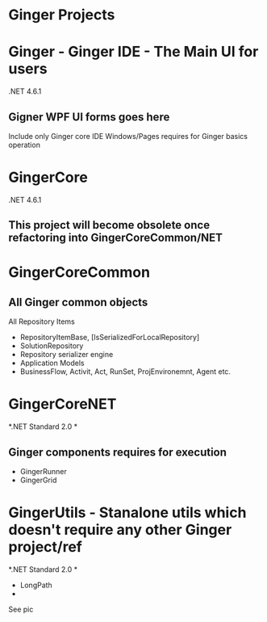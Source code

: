 # Ginger Projects

# Ginger  - Ginger IDE - The Main UI for users
.NET 4.6.1
## Gigner WPF UI forms goes here
Include only Ginger core IDE Windows/Pages requires for Ginger basics operation

# GingerCore 
.NET 4.6.1
## This project will become obsolete once refactoring into GingerCoreCommon/NET

# GingerCoreCommon
## All Ginger common objects

All Repository Items
- RepositoryItemBase, [IsSerializedForLocalRepository]
- SolutionRepository 
- Repository serializer engine
- Application Models
- BusinessFlow, Activit, Act, RunSet, ProjEnvironemnt, Agent etc.

# GingerCoreNET
*.NET Standard 2.0 *
## Ginger components requires for execution 

- GingerRunner
- GingerGrid


# GingerUtils - Stanalone utils which doesn't require any other Ginger project/ref
*.NET Standard 2.0 *

- LongPath
- 

See pic